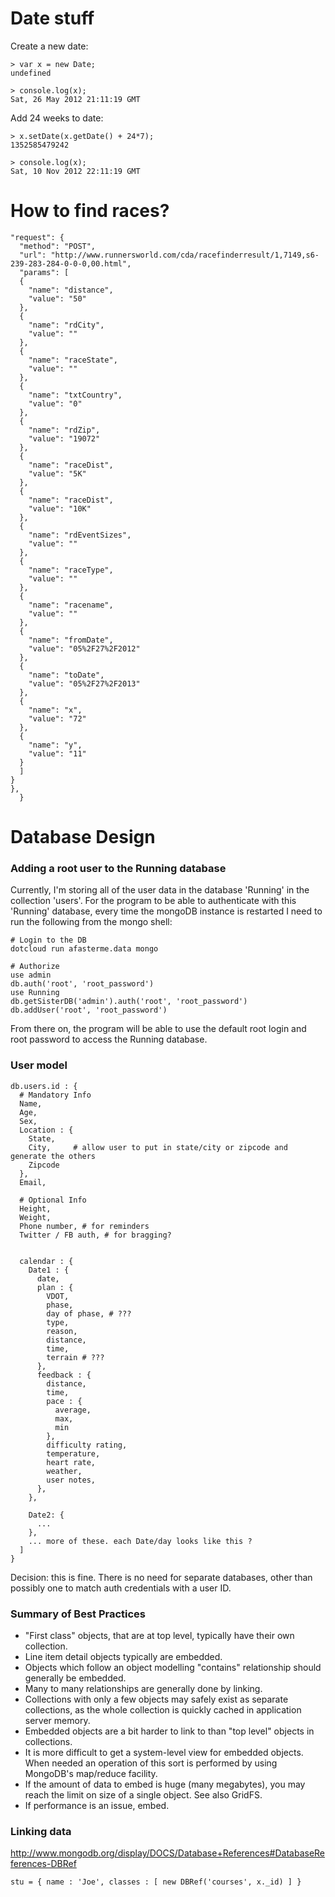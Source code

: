 # Date stuff

Create a new date:

    > var x = new Date;
    undefined
    
    > console.log(x);
    Sat, 26 May 2012 21:11:19 GMT

Add 24 weeks to date:

    > x.setDate(x.getDate() + 24*7);
    1352585479242

    > console.log(x);
    Sat, 10 Nov 2012 22:11:19 GMT

# How to find races?
    
    "request": {
      "method": "POST",
      "url": "http://www.runnersworld.com/cda/racefinderresult/1,7149,s6-239-283-284-0-0-0,00.html",
      "params": [
      {
        "name": "distance",
        "value": "50"
      },
      {
        "name": "rdCity",
        "value": ""
      },
      {
        "name": "raceState",
        "value": ""
      },
      {
        "name": "txtCountry",
        "value": "0"
      },
      {
        "name": "rdZip",
        "value": "19072"
      },
      {
        "name": "raceDist",
        "value": "5K"
      },
      {
        "name": "raceDist",
        "value": "10K"
      },
      {
        "name": "rdEventSizes",
        "value": ""
      },
      {
        "name": "raceType",
        "value": ""
      },
      {
        "name": "racename",
        "value": ""
      },
      {
        "name": "fromDate",
        "value": "05%2F27%2F2012"
      },
      {
        "name": "toDate",
        "value": "05%2F27%2F2013"
      },
      {
        "name": "x",
        "value": "72"
      },
      {
        "name": "y",
        "value": "11"
      }
      ]
    }
    },
      }

# Database Design
### Adding a root user to the Running database

Currently, I'm storing all of the user data in the database 'Running' in the collection 'users'.
For the program to be able to authenticate with this 'Running' database, every time the mongoDB
instance is restarted I need to run the following from the mongo shell:

    # Login to the DB
    dotcloud run afasterme.data mongo
   
    # Authorize
    use admin
    db.auth('root', 'root_password')
    use Running
    db.getSisterDB('admin').auth('root', 'root_password')
    db.addUser('root', 'root_password')

From there on, the program will be able to use the default root login
and root password to access the Running database.

### User model

    db.users.id : {
      # Mandatory Info
      Name,
      Age,
      Sex,
      Location : {
        State,
        City,     # allow user to put in state/city or zipcode and generate the others
        Zipcode
      },
      Email,
  
      # Optional Info
      Height,
      Weight,
      Phone number, # for reminders
      Twitter / FB auth, # for bragging?
  
  
      calendar : {
        Date1 : {
          date,
          plan : {
            VDOT,
            phase,
            day of phase, # ???
            type,
            reason,
            distance,
            time,
            terrain # ???
          },
          feedback : {
            distance,
            time,
            pace : {
              average,
              max,
              min
            },
            difficulty rating,
            temperature,
            heart rate,
            weather,
            user notes,
          },
        },
  
        Date2: {
          ...
        },
        ... more of these. each Date/day looks like this ?
      ]
    }
  
Decision: this is fine. There is no need for separate databases, other than possibly
one to match auth credentials with a user ID. 

### Summary of Best Practices

* "First class" objects, that are at top level, typically have their own collection.
* Line item detail objects typically are embedded.
* Objects which follow an object modelling "contains" relationship should generally be embedded.
* Many to many relationships are generally done by linking.
* Collections with only a few objects may safely exist as separate collections, as the whole collection is quickly cached in application server memory.
* Embedded objects are a bit harder to link to than "top level" objects in collections.
* It is more difficult to get a system-level view for embedded objects. When needed an operation of this sort is performed by using MongoDB's map/reduce facility.
* If the amount of data to embed is huge (many megabytes), you may reach the limit on size of a single object. See also GridFS.
* If performance is an issue, embed.

### Linking data

http://www.mongodb.org/display/DOCS/Database+References#DatabaseReferences-DBRef

` stu = { name : 'Joe', classes : [ new DBRef('courses', x._id) ] } `
